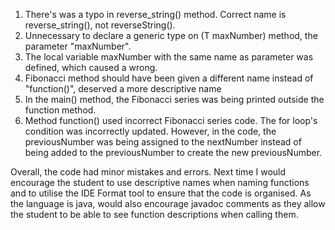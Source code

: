1.	There's was a typo in  reverse_string() method. Correct name is reverse_string(), not  reverseString().
2.	Unnecessary to declare a generic type on (T maxNumber) method, the parameter "maxNumber". 
3.	The local variable maxNumber with the same name as parameter was defined, which caused a wrong.
4.	Fibonacci method should have been given a different name instead of "function()", deserved a more descriptive name
5.	In the main() method, the Fibonacci series was being printed outside the function method.
6.	Method function()  used incorrect Fibonacci series code. The for loop's condition was incorrectly updated. However, in the code, the previousNumber was being assigned to the nextNumber instead of being added to the previousNumber to create the new previousNumber.

Overall, the code had minor mistakes and errors. Next time I would encourage the student to use descriptive names when naming functions and to utilise the IDE Format tool to ensure that the code is organised. As the language is java, would also encourage javadoc comments as they allow the student to be able to see function descriptions when calling them. 